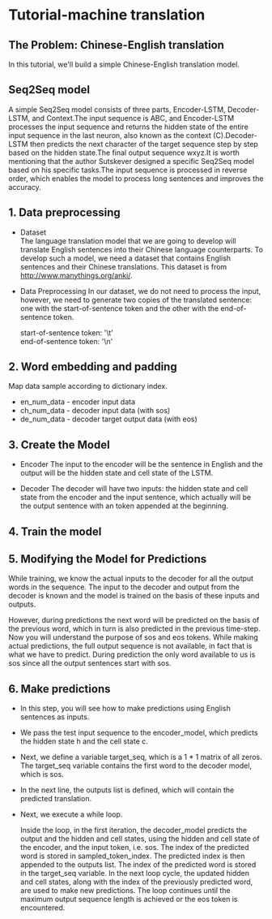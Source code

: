 # Tutorial-machine translation

## The Problem: Chinese-English translation

   In this tutorial, we'll build a simple Chinese-English translation model.

## Seq2Seq model

   A simple Seq2Seq model consists of three parts, Encoder-LSTM, Decoder-LSTM, and Context.The input sequence is ABC, and Encoder-LSTM processes the input sequence and returns the hidden state of the entire input sequence in the last neuron, also known as the context (C).Decoder-LSTM then predicts the next character of the target sequence step by step based on the hidden state.The final output sequence wxyz.It is worth mentioning that the author Sutskever designed a specific Seq2Seq model based on his specific tasks.The input sequence is processed in reverse order, which enables the model to process long sentences and improves the accuracy.  

## 1. Data preprocessing
- Dataset  
    The language translation model that we are going to develop will translate English sentences into their Chinese language counterparts. To develop such a model, we need a dataset that contains English sentences and their Chinese translations. This dataset is from http://www.manythings.org/anki/.  

- Data Preprocessing
    In our dataset, we do not need to process the input, however, we need to generate two copies of the translated sentence: one with the start-of-sentence token and the other with the end-of-sentence token.  

    start-of-sentence token: '\t'  
    end-of-sentence token: '\n'  


## 2. Word embedding and padding
   Map data sample according to dictionary index.  

   - en_num_data - encoder input data
   - ch_num_data - decoder input data (with sos)
   - de_num_data - decoder target output data (with eos)

## 3. Create the Model
- Encoder
  The input to the encoder will be the sentence in English and the output will be the hidden state and cell state of the LSTM.  
  
- Decoder
  The decoder will have two inputs: the hidden state and cell state from the encoder and the input sentence, which actually will be the output sentence with an token appended at the beginning.  

## 4. Train the model

## 5. Modifying the Model for Predictions
  While training, we know the actual inputs to the decoder for all the output words in the sequence. The input to the decoder and output from the decoder is known and the model is trained on the basis of these inputs and outputs.  

  However, during predictions the next word will be predicted on the basis of the previous word, which in turn is also predicted in the previous time-step. Now you will understand the purpose of sos and  eos tokens. While making actual predictions, the full output sequence is not available, in fact that is what we have to predict. During prediction the only word available to us is sos since all the output sentences start with sos.  

## 6. Make predictions
- In this step, you will see how to make predictions using English sentences as inputs.

- We pass the test input sequence to the encoder_model, which predicts the hidden state h and the cell state c.

- Next, we define a variable target_seq, which is a 1 * 1 matrix of all zeros. The target_seq variable contains the first word to the decoder model, which is sos.

- In the next line, the outputs list is defined, which will contain the predicted translation.

- Next, we execute a while loop.

  Inside the loop, in the first iteration, the decoder_model predicts the output and the hidden and cell states, using the hidden and cell state of the encoder, and the input token, i.e. sos. The index of the predicted word is stored in sampled_token_index. The predicted index is then appended to the outputs list. The index of the predicted word is stored in the target_seq variable. In the next loop cycle, the updated hidden and cell states, along with the index of the previously predicted word, are used to make new predictions. The loop continues until the maximum output sequence length is achieved or the eos token is encountered.
